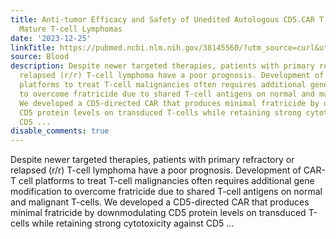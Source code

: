```yaml
---
title: Anti-tumor Efficacy and Safety of Unedited Autologous CD5.CAR T cells in Relapsed/Refractory
  Mature T-cell Lymphomas
date: '2023-12-25'
linkTitle: https://pubmed.ncbi.nlm.nih.gov/38145560/?utm_source=curl&utm_medium=rss&utm_campaign=journals&utm_content=7603509&fc=None&ff=20231226170644&v=2.18.0
source: Blood
description: Despite newer targeted therapies, patients with primary refractory or
  relapsed (r/r) T-cell lymphoma have a poor prognosis. Development of CAR-T cell
  platforms to treat T-cell malignancies often requires additional gene modification
  to overcome fratricide due to shared T-cell antigens on normal and malignant T-cells.
  We developed a CD5-directed CAR that produces minimal fratricide by downmodulating
  CD5 protein levels on transduced T-cells while retaining strong cytotoxicity against
  CD5 ...
disable_comments: true
---
```

Despite newer targeted therapies, patients with primary refractory or relapsed (r/r) T-cell lymphoma have a poor prognosis. Development of CAR-T cell platforms to treat T-cell malignancies often requires additional gene modification to overcome fratricide due to shared T-cell antigens on normal and malignant T-cells. We developed a CD5-directed CAR that produces minimal fratricide by downmodulating CD5 protein levels on transduced T-cells while retaining strong cytotoxicity against CD5 ...